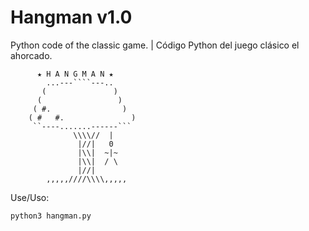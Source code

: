 # Hangman v1.0
Python code of the classic game. | Código Python del juego clásico el ahorcado.

	      ★ H A N G M A N ★  
 	        ...---````---..
	       (               )
	      (                 )
	     ( #.                )
        ( #   #.               )
         ``----.......------```
	              \\\\//  |
	               |//|   0    
	               |\\|  ~|~
	               |\\|  / \
                   |//|
	        ,,,,,////\\\\,,,,,
Use/Uso:

	python3 hangman.py


